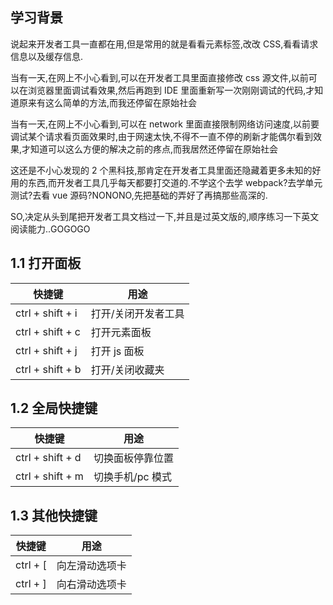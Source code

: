 ## 学习背景

说起来开发者工具一直都在用,但是常用的就是看看元素标签,改改 CSS,看看请求信息以及缓存信息.

当有一天,在网上不小心看到,可以在开发者工具里面直接修改 css 源文件,以前可以在浏览器里面调试看效果,然后再跑到 IDE 里面重新写一次刚刚调试的代码,才知道原来有这么简单的方法,而我还停留在原始社会

当有一天,在网上不小心看到,可以在 network 里面直接限制网络访问速度,以前要调试某个请求看页面效果时,由于网速太快,不得不一直不停的刷新才能偶尔看到效果,才知道可以这么方便的解决之前的疼点,而我居然还停留在原始社会

这还是不小心发现的 2 个黑科技,那肯定在开发者工具里面还隐藏着更多未知的好用的东西,而开发者工具几乎每天都要打交道的.不学这个去学 webpack?去学单元测试?去看 vue 源码?NONONO,先把基础的弄好了再搞那些高深的.

SO,决定从头到尾把开发者工具文档过一下,并且是过英文版的,顺序练习一下英文阅读能力..GOGOGO

## 1.1 打开面板

| 快捷键           | 用途                |
| ---------------- | ------------------- |
| ctrl + shift + i | 打开/关闭开发者工具 |
| ctrl + shift + c | 打开元素面板        |
| ctrl + shift + j | 打开 js 面板        |
| ctrl + shift + b | 打开/关闭收藏夹     |

## 1.2 全局快捷键

| 快捷键           | 用途             |
| ---------------- | ---------------- |
| ctrl + shift + d | 切换面板停靠位置 |
| ctrl + shift + m | 切换手机/pc 模式 |

## 1.3 其他快捷键

| 快捷键   | 用途           |
| -------- | -------------- |
| ctrl + [ | 向左滑动选项卡 |
| ctrl + ] | 向右滑动选项卡 |
